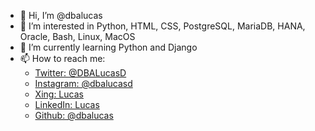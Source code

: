 - 👋 Hi, I’m @dbalucas
- 👀 I’m interested in Python, HTML, CSS, PostgreSQL, MariaDB, HANA, Oracle, Bash, Linux, MacOS
- 🌱 I’m currently learning Python and Django
- 📫 How to reach me:
  - [Twitter: @DBALucasD](https://twitter.com/DBALucasD)
  - [Instagram: @dbalucasd](https://instagram.com/dbalucasd)
  - [Xing: Lucas](https://www.xing.com/profile/Lucas_Duerksen)
  - [LinkedIn: Lucas](https://www.linkedin.com/in/lucas-dürksen)
  - [Github: @dbalucas](http://github.com/dbalucas)

<!---
dbalucas/dbalucas is a ✨ special ✨ repository because its `README.md` (this file) appears on your GitHub profile.
You can click the Preview link to take a look at your changes.
--->
